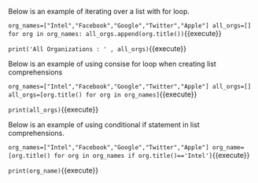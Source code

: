 Below is an example of iterating over a list with for loop.

`
org_names=["Intel","Facebook","Google","Twitter","Apple"]
all_orgs=[]
for org in org_names:
    all_orgs.append(org.title())
`{{execute}}

`
print('All Organizations : ' , all_orgs)
`{{execute}}


Below is an example of using consise for loop when creating list comprehensions

`
org_names=["Intel","Facebook","Google","Twitter","Apple"]
all_orgs=[]
all_orgs=[org.title() for org in org_names]
`{{execute}}

`
print(all_orgs)
`{{execute}}

Below is an example of using conditional if statement in list comprehensions.

`
org_names=["Intel","Facebook","Google","Twitter","Apple"]
org_name=[org.title() for org in org_names if org.title()=='Intel']
`{{execute}}

`
print(org_name)
`{{execute}}
